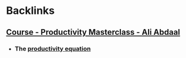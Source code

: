 
# Backlinks
## [Course - Productivity Masterclass - Ali Abdaal](<Course - Productivity Masterclass - Ali Abdaal.md>)
- ### The [productivity equation](<productivity equation.md>)

